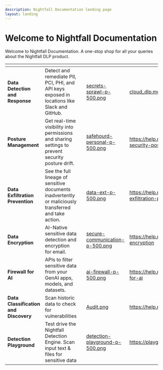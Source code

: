 ```yaml
---
description: Nightfall Documentation landing page
layout: landing
---
```


# Welcome to Nightfall Documentation

Welcome to Nightfall Documentation. A one-stop shop for all your queries about the Nightfall DLP product.&#x20;

<table data-view="cards"><thead><tr><th></th><th></th><th></th><th data-hidden data-card-cover data-type="files"></th><th data-hidden data-card-target data-type="content-ref"></th></tr></thead><tbody><tr><td><strong>Data Detection and Response</strong></td><td>Detect and remediate PII, PCI, PHI, and API keys exposed in locations like Slack and GitHub.</td><td></td><td><a href=".gitbook/assets/secrets-sprawl-p-500.png">secrets-sprawl-p-500.png</a></td><td><a href="nightfall_introduction/cloud_dlp.md">cloud_dlp.md</a></td></tr><tr><td><strong>Posture Management</strong></td><td>Get real-time visibility into permissions and sharing settings to prevent security posture drift. </td><td></td><td><a href=".gitbook/assets/safehourd-personal-p-500.png">safehourd-personal-p-500.png</a></td><td><a href="https://help.nightfall.ai/data-security-posture-management">https://help.nightfall.ai/data-security-posture-management</a></td></tr><tr><td><strong>Data Exfiltration Prevention</strong></td><td>See the full lineage of sensitive documents inadvertently or maliciously transferred and take action.</td><td></td><td><a href=".gitbook/assets/data-ext-p-500.png">data-ext-p-500.png</a></td><td><a href="https://help.nightfall.ai/data-exfiltration-prevention">https://help.nightfall.ai/data-exfiltration-prevention</a></td></tr><tr><td><strong>Data Encryption</strong> </td><td>AI-Native sensitive data detection and encryption for email.</td><td></td><td><a href=".gitbook/assets/secure-communication-p-500.png">secure-communication-p-500.png</a></td><td><a href="https://help.nightfall.ai/data-encryption">https://help.nightfall.ai/data-encryption</a></td></tr><tr><td><strong>Firewall for AI</strong></td><td>APIs to filter sensitive data from your GenAI apps, models, and datasets.</td><td></td><td><a href=".gitbook/assets/ai-firewall-p-500.png">ai-firewall-p-500.png</a></td><td><a href="https://help.nightfall.ai/firewall-for-ai">https://help.nightfall.ai/firewall-for-ai</a></td></tr><tr><td><strong>Data Classification and Discovery</strong></td><td>Scan historic data to check for vulnerabilities</td><td></td><td><a href=".gitbook/assets/Audit.png">Audit.png</a></td><td><a href="https://help.nightfall.ai/audit">https://help.nightfall.ai/audit</a></td></tr><tr><td><strong>Detection Playground</strong></td><td>Test drive the Nightfall Detection Engine. Scan input text &#x26; files for sensitive data</td><td></td><td><a href=".gitbook/assets/detection-playground-p-500.png">detection-playground-p-500.png</a></td><td><a href="https://playground.nightfall.ai/">https://playground.nightfall.ai/</a></td></tr></tbody></table>
